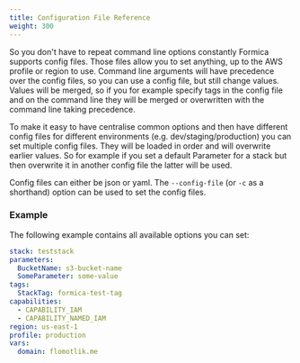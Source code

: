 ```yaml
---
title: Configuration File Reference
weight: 300
---
```


So you don't have to repeat command line options constantly Formica supports config files. Those files allow you to set anything, up to the AWS profile or region to use.
Command line arguments will have precedence over the config files, so you can use a config file, but still change values. Values will be merged, so if you for example specify tags in the config file and on the command line they will be merged or overwritten with the command line taking precedence.

To make it easy to have centralise common options and then have different config files for different environments (e.g. dev/staging/production) you can set multiple config files. They will be loaded in order and will overwrite earlier values. So for example if you set a default Parameter for a stack but then overwrite it in another config file the latter will be used.

Config files can either be json or yaml. The `--config-file` (or `-c` as a shorthand) option can be used to set the config files.

### Example

The following example contains all available options you can set:

```yaml
stack: teststack
parameters:
  BucketName: s3-bucket-name
  SomeParameter: some-value
tags:
  StackTag: formica-test-tag
capabilities:
  - CAPABILITY_IAM
  - CAPABILITY_NAMED_IAM
region: us-east-1
profile: production
vars:
  domain: flomotlik.me
```
